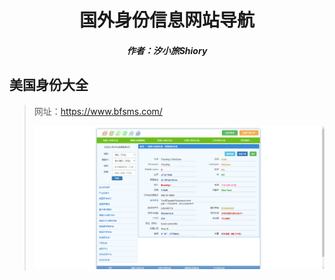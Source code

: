 <center><h1>国外身份信息网站导航</h1></center>

<center><h5>作者：汐小旅Shiory</h5></center>



## 美国身份大全

> 网址：https://www.bfsms.com/
>
> ![](img/微信截图_20230521235154.png)
